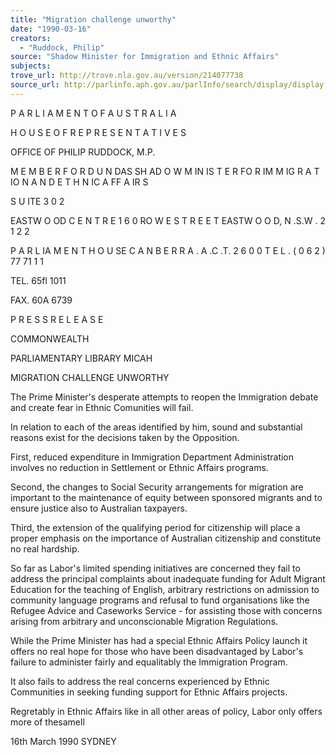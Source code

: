 ```yaml
---
title: "Migration challenge unworthy"
date: "1990-03-16"
creators:
  - "Ruddock, Philip"
source: "Shadow Minister for Immigration and Ethnic Affairs"
subjects:
trove_url: http://trove.nla.gov.au/version/214077738
source_url: http://parlinfo.aph.gov.au/parlInfo/search/display/display.w3p;query=Id%3A%22media/pressrel/HPR08020117%22
---
```


 P A R L I A M E N T  O F  A U S T R A L I A

 H O U S E  O F  R E P R E S E N T A T I V E S

 OFFICE OF PHILIP RUDDOCK, M.P.

 M E M B E R  F O R  D U N  DAS SH AD O W  M IN IS T E R  FO R IM M IG R A T IO N A N D  E T H N IC  A FF A IR S

 S U ITE  3 0 2  

 EASTW O OD C E N T R E   1 6 0  RO W E S T R E E T   EASTW O O D, N .S.W . 2 1 2 2

 P A R L IA M E N T  H O U SE  C A N B E R R A . A .C .T. 2 6 0 0   T E L . ( 0 6 2 )  77 71 1 1

 TEL.  65fl  1011 

 FAX. 60A 6739

 P R E S S  R E L E A S E

 COMMONWEALTH 

 PARLIAMENTARY LIBRARY  MICAH

 MIGRATION CHALLENGE UNWORTHY

 The Prime Minister's desperate attempts to reopen the Immigration  debate and create fear in Ethnic Comunities will fail.

 In relation to each of the areas identified by him, sound and  substantial reasons exist for the decisions taken by the  Opposition.

 First, reduced expenditure in Immigration Department Administration  involves no reduction in Settlement or Ethnic Affairs programs.

 Second, the changes to Social Security arrangements for migration  are important to the maintenance of equity between sponsored  migrants and to ensure justice also to Australian taxpayers.

 Third, the extension of the qualifying period for citizenship will  place a proper emphasis on the importance of Australian citizenship  and constitute no real hardship.

 So far as Labor's limited spending initiatives are concerned they  fail to address the principal complaints about inadequate funding  for Adult Migrant Education for the teaching of English, arbitrary  restrictions on admission to community language programs and  refusal to fund organisations like the Refugee Advice and Caseworks  Service - for assisting those with concerns arising from arbitrary  and unconscionable Migration Regulations.

 While the Prime Minister has had a special Ethnic Affairs Policy  launch it offers no real hope for those who have been disadvantaged  by Labor's failure to administer fairly and equalitably the  Immigration Program.

 It also fails to address the real concerns experienced by Ethnic  Communities in seeking funding support for Ethnic Affairs projects.

 Regretably in Ethnic Affairs like in all other areas of policy,  Labor only offers more of thesamell

 16th March 1990  SYDNEY

